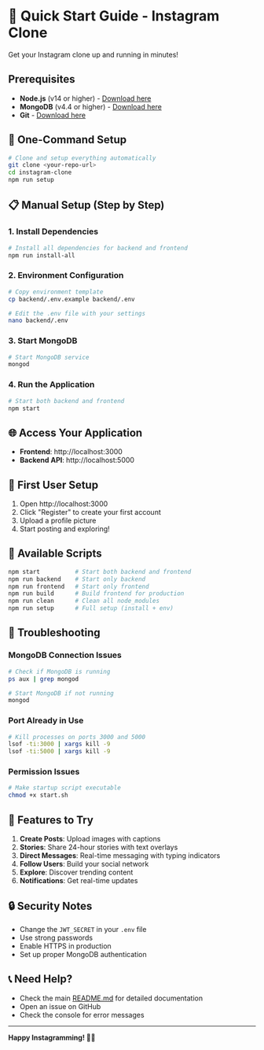 # 🚀 Quick Start Guide - Instagram Clone

Get your Instagram clone up and running in minutes!

## Prerequisites

- **Node.js** (v14 or higher) - [Download here](https://nodejs.org/)
- **MongoDB** (v4.4 or higher) - [Download here](https://www.mongodb.com/try/download/community)
- **Git** - [Download here](https://git-scm.com/)

## 🎯 One-Command Setup

```bash
# Clone and setup everything automatically
git clone <your-repo-url>
cd instagram-clone
npm run setup
```

## 📋 Manual Setup (Step by Step)

### 1. Install Dependencies
```bash
# Install all dependencies for backend and frontend
npm run install-all
```

### 2. Environment Configuration
```bash
# Copy environment template
cp backend/.env.example backend/.env

# Edit the .env file with your settings
nano backend/.env
```

### 3. Start MongoDB
```bash
# Start MongoDB service
mongod
```

### 4. Run the Application
```bash
# Start both backend and frontend
npm start
```

## 🌐 Access Your Application

- **Frontend**: http://localhost:3000
- **Backend API**: http://localhost:5000

## 👤 First User Setup

1. Open http://localhost:3000
2. Click "Register" to create your first account
3. Upload a profile picture
4. Start posting and exploring!

## 🔧 Available Scripts

```bash
npm start          # Start both backend and frontend
npm run backend    # Start only backend
npm run frontend   # Start only frontend
npm run build      # Build frontend for production
npm run clean      # Clean all node_modules
npm run setup      # Full setup (install + env)
```

## 🐛 Troubleshooting

### MongoDB Connection Issues
```bash
# Check if MongoDB is running
ps aux | grep mongod

# Start MongoDB if not running
mongod
```

### Port Already in Use
```bash
# Kill processes on ports 3000 and 5000
lsof -ti:3000 | xargs kill -9
lsof -ti:5000 | xargs kill -9
```

### Permission Issues
```bash
# Make startup script executable
chmod +x start.sh
```

## 📱 Features to Try

1. **Create Posts**: Upload images with captions
2. **Stories**: Share 24-hour stories with text overlays
3. **Direct Messages**: Real-time messaging with typing indicators
4. **Follow Users**: Build your social network
5. **Explore**: Discover trending content
6. **Notifications**: Get real-time updates

## 🔒 Security Notes

- Change the `JWT_SECRET` in your `.env` file
- Use strong passwords
- Enable HTTPS in production
- Set up proper MongoDB authentication

## 📞 Need Help?

- Check the main [README.md](README.md) for detailed documentation
- Open an issue on GitHub
- Check the console for error messages

---

**Happy Instagramming! 📸✨**